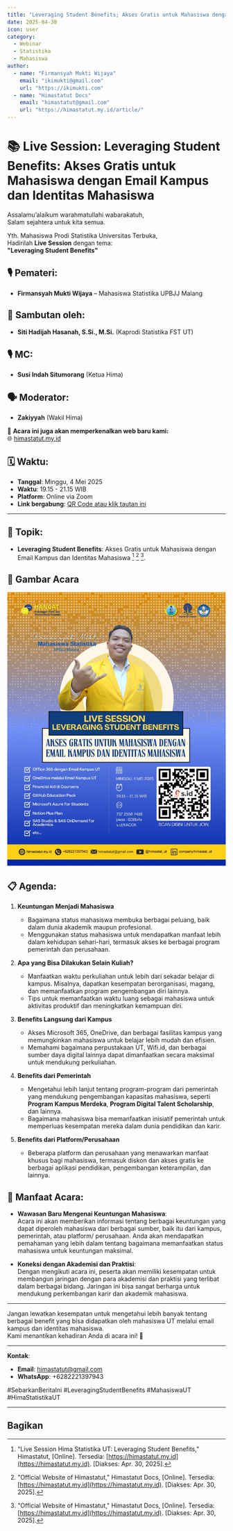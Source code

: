 ```yaml
---
title: "Leveraging Student Benefits; Akses Gratis untuk Mahasiswa dengan Email Kampus dan Identitas Mahasiswa"
date: 2025-04-30
icon: user
category:
  - Webinar
  - Statistika
  - Mahasiswa
author:
  - name: "Firmansyah Mukti Wijaya"
    email: "ikimukti@gmail.com"
    url: "https://ikimukti.com"
  - name: "Himastatut Docs"
    email: "himastatut@gmail.com"
    url: "https://himastatut.my.id/article/"
---
```


# 📚 Live Session: Leveraging Student Benefits: Akses Gratis untuk Mahasiswa dengan Email Kampus dan Identitas Mahasiswa

Assalamu’alaikum warahmatullahi wabarakatuh,  
Salam sejahtera untuk kita semua.

Yth. Mahasiswa Prodi Statistika Universitas Terbuka,  
Hadirilah **Live Session** dengan tema:  
**"Leveraging Student Benefits"** 

## 🎙 Pemateri:
- **Firmansyah Mukti Wijaya** – Mahasiswa Statistika UPBJJ Malang

## 🎤 Sambutan oleh:
- **Siti Hadijah Hasanah, S.Si., M.Si.** (Kaprodi Statistika FST UT)

## 🎙 MC:
- **Susi Indah Situmorang** (Ketua Hima)

## 🗣 Moderator:
- **Zakiyyah** (Wakil Hima)

📢 **Acara ini juga akan memperkenalkan web baru kami:**  
🌐 [himastatut.my.id](https://himastatut.my.id)

## 🗓 Waktu:
- **Tanggal**: Minggu, 4 Mei 2025  
- **Waktu**: 19.15 - 21.15 WIB  
- **Platform**: Online via Zoom  
- **Link bergabung**: [QR Code atau klik tautan ini](https://s.id/KAO0K)

---

## 📌 Topik:
- **Leveraging Student Benefits**: Akses Gratis untuk Mahasiswa dengan Email Kampus dan Identitas Mahasiswa [^1] [^2] [^2].

## 📸 Gambar Acara
![Leveraging Student Benefits](./2025-05-04-leveraging-student-benefits/webinar-poster.jpg)

## 📋 Agenda:
1. **Keuntungan Menjadi Mahasiswa**  
   - Bagaimana status mahasiswa membuka berbagai peluang, baik dalam dunia akademik maupun profesional.
   - Menggunakan status mahasiswa untuk mendapatkan manfaat lebih dalam kehidupan sehari-hari, termasuk akses ke berbagai program pemerintah dan perusahaan.

2. **Apa yang Bisa Dilakukan Selain Kuliah?**  
   - Manfaatkan waktu perkuliahan untuk lebih dari sekadar belajar di kampus. Misalnya, dapatkan kesempatan berorganisasi, magang, dan memanfaatkan program pengembangan diri lainnya.
   - Tips untuk memanfaatkan waktu luang sebagai mahasiswa untuk aktivitas produktif dan meningkatkan kemampuan diri.

3. **Benefits Langsung dari Kampus**  
   - Akses Microsoft 365, OneDrive, dan berbagai fasilitas kampus yang memungkinkan mahasiswa untuk belajar lebih mudah dan efisien.
   - Memahami bagaimana perpustakaan UT, Wifi.id, dan berbagai sumber daya digital lainnya dapat dimanfaatkan secara maksimal untuk mendukung perkuliahan.

4. **Benefits dari Pemerintah**  
   - Mengetahui lebih lanjut tentang program-program dari pemerintah yang mendukung pengembangan kapasitas mahasiswa, seperti **Program Kampus Merdeka**, **Program Digital Talent Scholarship**, dan lainnya.
   - Bagaimana mahasiswa bisa memanfaatkan inisiatif pemerintah untuk memperluas kesempatan mereka dalam dunia pendidikan dan karir.

5. **Benefits dari Platform/Perusahaan**  
   - Beberapa platform dan perusahaan yang menawarkan manfaat khusus bagi mahasiswa, termasuk diskon dan akses gratis ke berbagai aplikasi pendidikan, pengembangan keterampilan, dan lainnya.

## 🎁 Manfaat Acara:
- **Wawasan Baru Mengenai Keuntungan Mahasiswa**:  
  Acara ini akan memberikan informasi tentang berbagai keuntungan yang dapat diperoleh mahasiswa dari berbagai sumber, baik itu dari kampus, pemerintah, atau platform/ perusahaan. Anda akan mendapatkan pemahaman yang lebih dalam tentang bagaimana memanfaatkan status mahasiswa untuk keuntungan maksimal.

- **Koneksi dengan Akademisi dan Praktisi**:  
  Dengan mengikuti acara ini, peserta akan memiliki kesempatan untuk membangun jaringan dengan para akademisi dan praktisi yang terlibat dalam berbagai bidang. Jaringan ini bisa sangat berharga untuk mendukung perkembangan karir dan akademik mahasiswa.

---

Jangan lewatkan kesempatan untuk mengetahui lebih banyak tentang berbagai benefit yang bisa didapatkan oleh mahasiswa UT melalui email kampus dan identitas mahasiswa.  
Kami menantikan kehadiran Anda di acara ini! 🌟

---

**Kontak**:  
- **Email**: [himastatut@gmail.com](mailto:himastatut@gmail.com)  
- **WhatsApp**: +6282221397943

#SebarkanBeritaIni #LeveragingStudentBenefits #MahasiswaUT #HimaStatistikaUT

---

[^1]: "Live Session Hima Statistika UT: Leveraging Student Benefits," Himastatut, [Online]. Tersedia: [https://himastatut.my.id](https://himastatut.my.id). [Diakses: Apr. 30, 2025].  
[^2]: "Official Website of Himastatut," Himastatut Docs, [Online]. Tersedia: [https://himastatut.my.id](https://himastatut.my.id). [Diakses: Apr. 30, 2025].
[^3]: "Leveraging Student Benefits: Akses Gratis untuk Mahasiswa dengan Email Kampus dan Identitas Mahasiswa," Instagram, [Online]. Tersedia: [https://www.instagram.com/p/DJHWEtyycl2/](https://www.instagram.com/p/DJHWEtyycl2/). [Diakses: Apr. 30, 2025].

## Bagikan
<Share colorful />
<GitContributors />
<GitChangelog />

